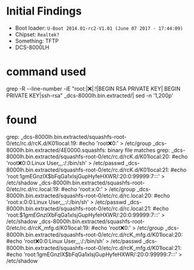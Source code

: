 # Initial Findings
- Boot loader: `U-Boot 2014.01-rc2-V1.01 (June 07 2017 - 17:44:09)`
- Chipset: `Realtek?`
- Something: TFTP
- DCS-8000LH





# command used 
grep -R --line-number -iE "root:|:x:|:\!|BEGIN RSA PRIVATE KEY| BEGIN PRIVATE KEY|ssh-rsa" _dcs-8000lh.bin.extracted/| sed -n '1,200p'

# found
grep: _dcs-8000lh.bin.extracted/squashfs-root-0/etc/rc.d/rcK.d/K01local:19:	#echo 'root:x:0:' > /etc/group
_dcs-8000lh.bin.extracted/4E0000.squashfs: binary file matches
grep: _dcs-8000lh.bin.extracted/squashfs-root-0/etc/rc.d/rcK.d/K01local:20:	#echo 'root:x:0:0:Linux User,,,:/:/bin/sh' > /etc/passwd
_dcs-8000lh.bin.extracted/squashfs-root-0/etc/rc.d/rcK.d/K01local:21:	#echo 'root:$1$gmEGnzIX$bFqGa1xIsjGupHyfeHXWR/:20:0:99999:7:::' > /etc/shadow
_dcs-8000lh.bin.extracted/squashfs-root-0/etc/rc.d/rc.local:19:	#echo 'root:x:0:' > /etc/group
_dcs-8000lh.bin.extracted/squashfs-root-0/etc/rc.d/rc.local:20:	#echo 'root:x:0:0:Linux User,,,:/:/bin/sh' > /etc/passwd
_dcs-8000lh.bin.extracted/squashfs-root-0/etc/rc.d/rc.local:21:	#echo 'root:$1$gmEGnzIX$bFqGa1xIsjGupHyfeHXWR/:20:0:99999:7:::' > /etc/shadow
_dcs-8000lh.bin.extracted/squashfs-root-0/etc/rc.d/rcK_mfg.d/K01local:19:	#echo 'root:x:0:' > /etc/group
_dcs-8000lh.bin.extracted/squashfs-root-0/etc/rc.d/rcK_mfg.d/K01local:20:	#echo 'root:x:0:0:Linux User,,,:/:/bin/sh' > /etc/passwd
_dcs-8000lh.bin.extracted/squashfs-root-0/etc/rc.d/rcK_mfg.d/K01local:21:	#echo 'root:$1$gmEGnzIX$bFqGa1xIsjGupHyfeHXWR/:20:0:99999:7:::' > /etc/shadow

